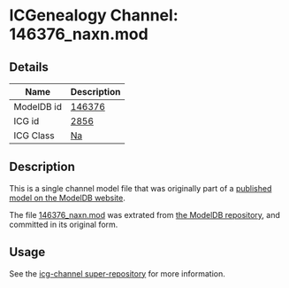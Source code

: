 # ICGenealogy Channel: 146376\_naxn.mod

## Details

Name | Description
---- | -----------
ModelDB id | [146376](http://senselab.med.yale.edu/ModelDB/ShowModel.cshtml?model=146376)
ICG id | [2856](http://icg.neurotheory.ox.ac.uk/channels/2/2856)
ICG Class | [Na](http://icg.neurotheory.ox.ac.uk/channels/2)

## Description

This is a single channel model file that was originally part of a [published model on the ModelDB website](http://senselab.med.yale.edu/mModelDB/ShowModel.cshtml?model=146376).

The file [146376\_naxn.mod](146376_naxn.mod) was extrated from [the ModelDB repository](http://senselab.med.yale.edu/ModelDB/ShowModel.cshtml?model=146376), and committed in its original form.

## Usage

See the [icg-channel super-repository](https://github.com/icgenealogy/icg-channels) for more information.